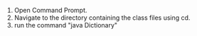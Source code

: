 1. Open Command Prompt.
2. Navigate to the directory containing the class files using cd.
3. run the command "java Dictionary"
